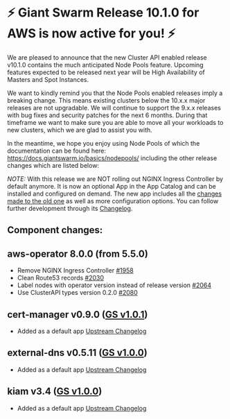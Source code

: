 # :zap: Giant Swarm Release 10.1.0 for AWS is now active for you! :zap:

We are pleased to announce that the new Cluster API enabled release v10.1.0
contains the much anticipated Node Pools feature. Upcoming features expected to
be released next year will be High Availability of Masters and Spot Instances.

We want to kindly remind you that the Node Pools enabled releases imply a
breaking change. This means existing clusters below the 10.x.x major releases
are not upgradable. We will continue to support the 9.x.x releases with bug
fixes and security patches for the next 6 months. During that timeframe we want
to make sure you are able to move all your workloads to new clusters, which we
are glad to assist you with.

In the meantime, we hope you enjoy using Node Pools of which the documentation
can be found here: https://docs.giantswarm.io/basics/nodepools/ including the
other release changes which are listed below:

*NOTE:* With this release we are NOT rolling out NGINX Ingress Controller by
default anymore. It is now an optional App in the App Catalog and can be
installed and configured on demand. The new app includes all the [changes made
to the old one](https://github.com/giantswarm/kubernetes-nginx-ingress-controller/blob/master/CHANGELOG.md)
as well as more configuration options. You can follow further development
through its [Changelog](https://github.com/giantswarm/nginx-ingress-controller-app/blob/master/CHANGELOG.md).

## Component changes:

## aws-operator 8.0.0 (from 5.5.0)

- Remove NGINX Ingress Controller [#1958](https://github.com/giantswarm/aws-operator/pull/1958)
- Clean Route53 records [#2030](https://github.com/giantswarm/aws-operator/pull/2030)
- Label nodes with operator version instead of release version [#2064](https://github.com/giantswarm/aws-operator/pull/2064)
- Use ClusterAPI types version 0.2.0 [#2080](https://github.com/giantswarm/aws-operator/pull/2080)

## cert-manager v0.9.0 ([GS v1.0.1](https://github.com/giantswarm/cert-manager-app/blob/master/CHANGELOG.md#v101))
- Added as a default app [Upstream Changelog](https://github.com/jetstack/cert-manager/releases/tag/v0.9.0)

## external-dns v0.5.11 ([GS v1.0.0](https://github.com/giantswarm/external-dns-app/blob/master/CHANGELOG.md#v100))
- Added as a default app [Upstream Changelog](https://github.com/kubernetes-sigs/external-dns/releases/tag/v0.5.11)

## kiam v3.4 ([GS v1.0.0](https://github.com/giantswarm/kiam-app/blob/master/CHANGELOG.md#v100))
- Added as a default app [Upstream Changelog](https://github.com/uswitch/kiam/releases/tag/v3.4)
